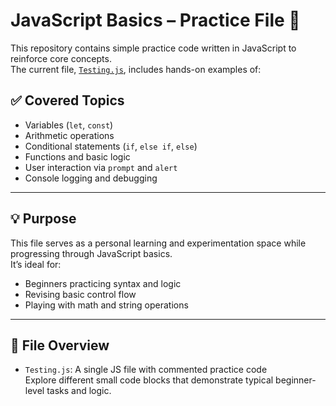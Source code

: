 # JavaScript Basics – Practice File 📘

This repository contains simple practice code written in JavaScript to reinforce core concepts.  
The current file, [`Testing.js`](https://github.com/NTasev/JavaScript-Basics/blob/main/Testing.js), includes hands-on examples of:

## ✅ Covered Topics

- Variables (`let`, `const`)
- Arithmetic operations
- Conditional statements (`if`, `else if`, `else`)
- Functions and basic logic
- User interaction via `prompt` and `alert`
- Console logging and debugging

---

## 💡 Purpose

This file serves as a personal learning and experimentation space while progressing through JavaScript basics.  
It’s ideal for:
- Beginners practicing syntax and logic
- Revising basic control flow
- Playing with math and string operations

---

## 📁 File Overview

- `Testing.js`: A single JS file with commented practice code  
  Explore different small code blocks that demonstrate typical beginner-level tasks and logic.
